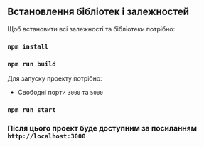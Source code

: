 ## Встановлення бібліотек і залежностей

Щоб встановити всі залежності та бібліотеки потрібно:

### `npm install`
### `npm run build`

Для запуску проекту потрібно:
* Свободні порти `3000` та `5000`

### `npm run start`

### Після цього проект буде доступним за посиланням `http://localhost:3000`
